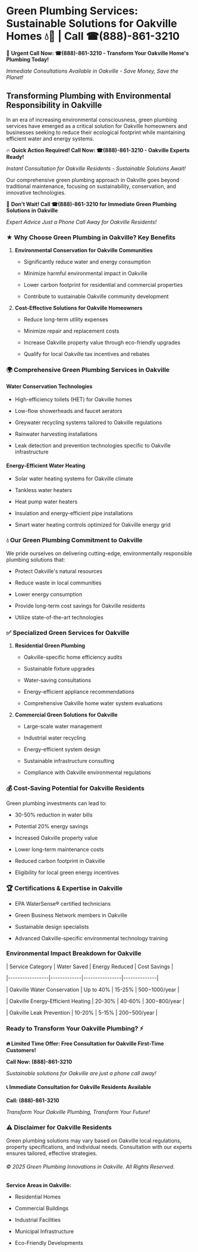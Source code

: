 # Green Plumbing Services: Sustainable Solutions for Oakville Homes 💧🌿 | Call ☎(888)-861-3210

🚨 **Urgent Call Now: ☎(888)-861-3210 - Transform Your Oakville Home's Plumbing Today!**
*Immediate Consultations Available in Oakville - Save Money, Save the Planet!*

## Transforming Plumbing with Environmental Responsibility in Oakville

In an era of increasing environmental consciousness, green plumbing services have emerged as a critical solution for Oakville homeowners and businesses seeking to reduce their ecological footprint while maintaining efficient water and energy systems. 

🔥 **Quick Action Required! Call Now: ☎(888)-861-3210 - Oakville Experts Ready!**
*Instant Consultation for Oakville Residents - Sustainable Solutions Await!*

Our comprehensive green plumbing approach in Oakville goes beyond traditional maintenance, focusing on sustainability, conservation, and innovative technologies.

🚨 **Don't Wait! Call ☎(888)-861-3210 for Immediate Green Plumbing Solutions in Oakville**
*Expert Advice Just a Phone Call Away for Oakville Residents!*

### ★ Why Choose Green Plumbing in Oakville? Key Benefits

1. **Environmental Conservation for Oakville Communities** 
   - Significantly reduce water and energy consumption
   - Minimize harmful environmental impact in Oakville
   - Lower carbon footprint for residential and commercial properties
   - Contribute to sustainable Oakville community development

2. **Cost-Effective Solutions for Oakville Homeowners** 
   - Reduce long-term utility expenses
   - Minimize repair and replacement costs
   - Increase Oakville property value through eco-friendly upgrades
   - Qualify for local Oakville tax incentives and rebates

### 🌍 Comprehensive Green Plumbing Services in Oakville

#### Water Conservation Technologies
- High-efficiency toilets (HET) for Oakville homes
- Low-flow showerheads and faucet aerators
- Greywater recycling systems tailored to Oakville regulations
- Rainwater harvesting installations
- Leak detection and prevention technologies specific to Oakville infrastructure

#### Energy-Efficient Water Heating
- Solar water heating systems for Oakville climate
- Tankless water heaters
- Heat pump water heaters
- Insulation and energy-efficient pipe installations
- Smart water heating controls optimized for Oakville energy grid

### 💧 Our Green Plumbing Commitment to Oakville

We pride ourselves on delivering cutting-edge, environmentally responsible plumbing solutions that:
- Protect Oakville's natural resources
- Reduce waste in local communities
- Lower energy consumption
- Provide long-term cost savings for Oakville residents
- Utilize state-of-the-art technologies

### ✅ Specialized Green Services for Oakville

1. **Residential Green Plumbing**
   - Oakville-specific home efficiency audits
   - Sustainable fixture upgrades
   - Water-saving consultations
   - Energy-efficient appliance recommendations
   - Comprehensive Oakville home water system evaluations

2. **Commercial Green Solutions for Oakville**
   - Large-scale water management
   - Industrial water recycling
   - Energy-efficient system design
   - Sustainable infrastructure consulting
   - Compliance with Oakville environmental regulations

### 💰 Cost-Saving Potential for Oakville Residents

Green plumbing investments can lead to:
- 30-50% reduction in water bills
- Potential 20% energy savings
- Increased Oakville property value
- Lower long-term maintenance costs
- Reduced carbon footprint in Oakville
- Eligibility for local green energy incentives

### 🏆 Certifications & Expertise in Oakville

- EPA WaterSense® certified technicians
- Green Business Network members in Oakville
- Sustainable design specialists
- Advanced Oakville-specific environmental technology training

### Environmental Impact Breakdown for Oakville

| Service Category | Water Saved | Energy Reduced | Cost Savings |
|-----------------|-------------|----------------|--------------|
| Oakville Water Conservation | Up to 40% | 15-25% | $500-$1000/year |
| Oakville Energy-Efficient Heating | 20-30% | 40-60% | $300-$800/year |
| Oakville Leak Prevention | 10-20% | 5-15% | $200-$500/year |

### Ready to Transform Your Oakville Plumbing? ⚡

**🔥 Limited Time Offer: Free Consultation for Oakville First-Time Customers!**

**Call Now: (888)-861-3210**
*Sustainable solutions for Oakville are just a phone call away!*

#### 📞 Immediate Consultation for Oakville Residents Available

**Call: (888)-861-3210**
*Transform Your Oakville Plumbing, Transform Your Future!*

### ⚠️ Disclaimer for Oakville Residents

Green plumbing solutions may vary based on Oakville local regulations, property specifications, and individual needs. Consultation with our experts ensures tailored, effective strategies.

###### © 2025 Green Plumbing Innovations in Oakville. All Rights Reserved.

**Service Areas in Oakville:** 
- Residential Homes
- Commercial Buildings
- Industrial Facilities
- Municipal Infrastructure
- Eco-Friendly Developments